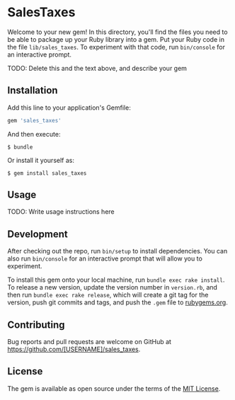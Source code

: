 # SalesTaxes

Welcome to your new gem! In this directory, you'll find the files you need to be able to package up your Ruby library into a gem. Put your Ruby code in the file `lib/sales_taxes`. To experiment with that code, run `bin/console` for an interactive prompt.

TODO: Delete this and the text above, and describe your gem

## Installation

Add this line to your application's Gemfile:

```ruby
gem 'sales_taxes'
```

And then execute:

    $ bundle

Or install it yourself as:

    $ gem install sales_taxes

## Usage

TODO: Write usage instructions here

## Development

After checking out the repo, run `bin/setup` to install dependencies. You can also run `bin/console` for an interactive prompt that will allow you to experiment.

To install this gem onto your local machine, run `bundle exec rake install`. To release a new version, update the version number in `version.rb`, and then run `bundle exec rake release`, which will create a git tag for the version, push git commits and tags, and push the `.gem` file to [rubygems.org](https://rubygems.org).

## Contributing

Bug reports and pull requests are welcome on GitHub at https://github.com/[USERNAME]/sales_taxes.

## License

The gem is available as open source under the terms of the [MIT License](https://opensource.org/licenses/MIT).
